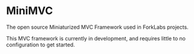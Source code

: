 MiniMVC
=======

The open source Miniaturized MVC Framework used in ForkLabs projects.

This MVC framework is currently in development, and requires little to no configuration to get started.
